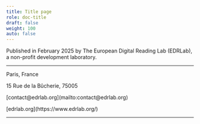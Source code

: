 ```yaml
---
title: Title page
role: doc-title
draft: false
weight: 100
auto: false
---
```




<p class="title">
Published in February 2025 by The European Digital Reading Lab (EDRLab), a non-profit development laboratory.
</p>

---

<p class="title">
Paris, France
</p>

<p class="title">
15 Rue de la Bûcherie, 75005 
</p>

<p class="title">
[contact@edrlab.org](mailto:contact@edrlab.org)
</p>
<p class="title">
[edrlab.org](https://www.edrlab.org/)
</p>


---